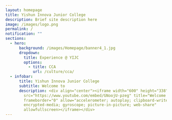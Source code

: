 ```yaml
---
layout: homepage
title: Yishun Innova Junior College
description: Brief site description here
image: /images/logo.png
permalink: /
notification: ""
sections:
  - hero:
      background: /images/Homepage/banner4_1.jpg
      dropdown:
        title: Experience @ YIJC
        options:
          - title: CCA
            url: /culture/cca/
  - infobar:
      title: Yishun Innova Junior College
      subtitle: Welcome to
      description: <div align="center"><iframe width="600" height="338"
        src="https://www.youtube.com/embed/GNoojU-pzeg" title="Welcome to YIJC"
        frameborder="0" allow="accelerometer; autoplay; clipboard-write;
        encrypted-media; gyroscope; picture-in-picture; web-share"
        allowfullscreen></iframe></div>
---
```

